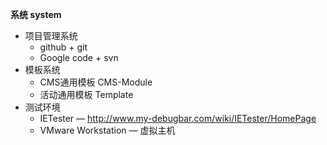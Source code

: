 ﻿**系统 system**

 * 项目管理系统
    * github + git
    * Google code + svn
 * 模板系统
    * CMS通用模板 CMS-Module
    * 活动通用模板 Template
 * 测试环境
    * IETester — http://www.my-debugbar.com/wiki/IETester/HomePage
    * VMware Workstation — 虚拟主机